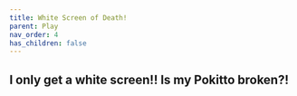 ```yaml
---
title: White Screen of Death!
parent: Play
nav_order: 4
has_children: false
---
```



## I only get a white screen!! Is my Pokitto broken?!

</p>
